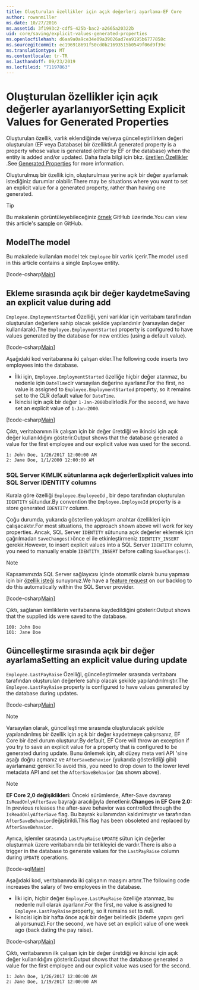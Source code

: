 ```yaml
---
title: Oluşturulan özellikler için açık değerleri ayarlama-EF Core
author: rowanmiller
ms.date: 10/27/2016
ms.assetid: 3f1993c2-cdf5-425b-bac2-a2665a20322b
uid: core/saving/explicit-values-generated-properties
ms.openlocfilehash: d6aa9a0a9ce34e09a39026ad7ea9195b6777858c
ms.sourcegitcommit: ec196918691f50cd0b21693515b0549f06d9f39c
ms.translationtype: MT
ms.contentlocale: tr-TR
ms.lasthandoff: 09/23/2019
ms.locfileid: "71197863"
---
```

# <a name="setting-explicit-values-for-generated-properties"></a><span data-ttu-id="b52d1-102">Oluşturulan özellikler için açık değerler ayarlanıyor</span><span class="sxs-lookup"><span data-stu-id="b52d1-102">Setting Explicit Values for Generated Properties</span></span>

<span data-ttu-id="b52d1-103">Oluşturulan özellik, varlık eklendiğinde ve/veya güncelleştirilirken değeri oluşturulan (EF veya Database) bir özelliktir.</span><span class="sxs-lookup"><span data-stu-id="b52d1-103">A generated property is a property whose value is generated (either by EF or the database) when the entity is added and/or updated.</span></span> <span data-ttu-id="b52d1-104">Daha fazla bilgi için bkz. [üretilen Özellikler](../modeling/generated-properties.md) .</span><span class="sxs-lookup"><span data-stu-id="b52d1-104">See [Generated Properties](../modeling/generated-properties.md) for more information.</span></span>

<span data-ttu-id="b52d1-105">Oluşturulmuş bir özellik için, oluşturulması yerine açık bir değer ayarlamak istediğiniz durumlar olabilir.</span><span class="sxs-lookup"><span data-stu-id="b52d1-105">There may be situations where you want to set an explicit value for a generated property, rather than having one generated.</span></span>

> [!TIP]  
> <span data-ttu-id="b52d1-106">Bu makalenin görüntüleyebileceğiniz [örnek](https://github.com/aspnet/EntityFramework.Docs/tree/master/samples/core/Saving/ExplicitValuesGenerateProperties/) GitHub üzerinde.</span><span class="sxs-lookup"><span data-stu-id="b52d1-106">You can view this article's [sample](https://github.com/aspnet/EntityFramework.Docs/tree/master/samples/core/Saving/ExplicitValuesGenerateProperties/) on GitHub.</span></span>

## <a name="the-model"></a><span data-ttu-id="b52d1-107">Model</span><span class="sxs-lookup"><span data-stu-id="b52d1-107">The model</span></span>

<span data-ttu-id="b52d1-108">Bu makalede kullanılan model tek `Employee` bir varlık içerir.</span><span class="sxs-lookup"><span data-stu-id="b52d1-108">The model used in this article contains a single `Employee` entity.</span></span>

[!code-csharp[Main](../../../samples/core/Saving/ExplicitValuesGenerateProperties/Employee.cs#Sample)]

## <a name="saving-an-explicit-value-during-add"></a><span data-ttu-id="b52d1-109">Ekleme sırasında açık bir değer kaydetme</span><span class="sxs-lookup"><span data-stu-id="b52d1-109">Saving an explicit value during add</span></span>

<span data-ttu-id="b52d1-110">`Employee.EmploymentStarted` Özelliği, yeni varlıklar için veritabanı tarafından oluşturulan değerlere sahip olacak şekilde yapılandırılır (varsayılan değer kullanılarak).</span><span class="sxs-lookup"><span data-stu-id="b52d1-110">The `Employee.EmploymentStarted` property is configured to have values generated by the database for new entities (using a default value).</span></span>

[!code-csharp[Main](../../../samples/core/Saving/ExplicitValuesGenerateProperties/EmployeeContext.cs#EmploymentStarted)]

<span data-ttu-id="b52d1-111">Aşağıdaki kod veritabanına iki çalışan ekler.</span><span class="sxs-lookup"><span data-stu-id="b52d1-111">The following code inserts two employees into the database.</span></span>
* <span data-ttu-id="b52d1-112">İlki için, `Employee.EmploymentStarted` özelliğe hiçbir değer atanmaz, bu nedenle için `DateTime`clr varsayılan değerine ayarlanır.</span><span class="sxs-lookup"><span data-stu-id="b52d1-112">For the first, no value is assigned to `Employee.EmploymentStarted` property, so it remains set to the CLR default value for `DateTime`.</span></span>
* <span data-ttu-id="b52d1-113">İkincisi için açık bir değer `1-Jan-2000`belirledik.</span><span class="sxs-lookup"><span data-stu-id="b52d1-113">For the second, we have set an explicit value of `1-Jan-2000`.</span></span>

[!code-csharp[Main](../../../samples/core/Saving/ExplicitValuesGenerateProperties/Sample.cs#EmploymentStarted)]

<span data-ttu-id="b52d1-114">Çıktı, veritabanının ilk çalışan için bir değer üretdiği ve ikincisi için açık değer kullanıldığını gösterir.</span><span class="sxs-lookup"><span data-stu-id="b52d1-114">Output shows that the database generated a value for the first employee and our explicit value was used for the second.</span></span>

``` Console
1: John Doe, 1/26/2017 12:00:00 AM
2: Jane Doe, 1/1/2000 12:00:00 AM
```

### <a name="explicit-values-into-sql-server-identity-columns"></a><span data-ttu-id="b52d1-115">SQL Server KIMLIK sütunlarına açık değerler</span><span class="sxs-lookup"><span data-stu-id="b52d1-115">Explicit values into SQL Server IDENTITY columns</span></span>

<span data-ttu-id="b52d1-116">Kurala göre özelliği `Employee.EmployeeId` , bir depo tarafından oluşturulan `IDENTITY` sütundur.</span><span class="sxs-lookup"><span data-stu-id="b52d1-116">By convention the `Employee.EmployeeId` property is a store generated `IDENTITY` column.</span></span>

<span data-ttu-id="b52d1-117">Çoğu durumda, yukarıda gösterilen yaklaşım anahtar özellikleri için çalışacaktır.</span><span class="sxs-lookup"><span data-stu-id="b52d1-117">For most situations, the approach shown above will work for key properties.</span></span> <span data-ttu-id="b52d1-118">Ancak, SQL Server `IDENTITY` sütununa açık değerler eklemek için çağrılmadan `SaveChanges()`önce el ile etkinleştirmeniz `IDENTITY_INSERT` gerekir.</span><span class="sxs-lookup"><span data-stu-id="b52d1-118">However, to insert explicit values into a SQL Server `IDENTITY` column, you need to manually enable `IDENTITY_INSERT` before calling `SaveChanges()`.</span></span>

> [!NOTE]  
> <span data-ttu-id="b52d1-119">Kapsamımızda SQL Server sağlayıcısı içinde otomatik olarak bunu yapması için bir [özellik isteği](https://github.com/aspnet/EntityFramework/issues/703) sunuyoruz.</span><span class="sxs-lookup"><span data-stu-id="b52d1-119">We have a [feature request](https://github.com/aspnet/EntityFramework/issues/703) on our backlog to do this automatically within the SQL Server provider.</span></span>

[!code-csharp[Main](../../../samples/core/Saving/ExplicitValuesGenerateProperties/Sample.cs#EmployeeId)]

<span data-ttu-id="b52d1-120">Çıktı, sağlanan kimliklerin veritabanına kaydedildiğini gösterir.</span><span class="sxs-lookup"><span data-stu-id="b52d1-120">Output shows that the supplied ids were saved to the database.</span></span>

``` Console
100: John Doe
101: Jane Doe
```

## <a name="setting-an-explicit-value-during-update"></a><span data-ttu-id="b52d1-121">Güncelleştirme sırasında açık bir değer ayarlama</span><span class="sxs-lookup"><span data-stu-id="b52d1-121">Setting an explicit value during update</span></span>

<span data-ttu-id="b52d1-122">`Employee.LastPayRaise` Özelliği, güncelleştirmeler sırasında veritabanı tarafından oluşturulan değerlere sahip olacak şekilde yapılandırılmıştır.</span><span class="sxs-lookup"><span data-stu-id="b52d1-122">The `Employee.LastPayRaise` property is configured to have values generated by the database during updates.</span></span>

[!code-csharp[Main](../../../samples/core/Saving/ExplicitValuesGenerateProperties/EmployeeContext.cs#LastPayRaise)]

> [!NOTE]  
> <span data-ttu-id="b52d1-123">Varsayılan olarak, güncelleştirme sırasında oluşturulacak şekilde yapılandırılmış bir özellik için açık bir değer kaydetmeye çalışırsanız, EF Core bir özel durum oluşturur.</span><span class="sxs-lookup"><span data-stu-id="b52d1-123">By default, EF Core will throw an exception if you try to save an explicit value for a property that is configured to be generated during update.</span></span> <span data-ttu-id="b52d1-124">Bunu önlemek için, alt düzey meta veri API 'sine aşağı doğru açmanız ve `AfterSaveBehavior` (yukarıda gösterildiği gibi) ayarlamanız gerekir.</span><span class="sxs-lookup"><span data-stu-id="b52d1-124">To avoid this, you need to drop down to the lower level metadata API and set the `AfterSaveBehavior` (as shown above).</span></span>

> [!NOTE]  
> <span data-ttu-id="b52d1-125">**EF Core 2,0 değişiklikleri:** Önceki sürümlerde, After-Save davranışı `IsReadOnlyAfterSave` bayrağı aracılığıyla denetlenir.</span><span class="sxs-lookup"><span data-stu-id="b52d1-125">**Changes in EF Core 2.0:** In previous releases the after-save behavior was controlled through the `IsReadOnlyAfterSave` flag.</span></span> <span data-ttu-id="b52d1-126">Bu bayrak kullanımdan kaldırılmıştır ve tarafından `AfterSaveBehavior`değiştirildi.</span><span class="sxs-lookup"><span data-stu-id="b52d1-126">This flag has been obsoleted and replaced by `AfterSaveBehavior`.</span></span>

<span data-ttu-id="b52d1-127">Ayrıca, işlemler sırasında `LastPayRaise` `UPDATE` sütun için değerler oluşturmak üzere veritabanında bir tetikleyici de vardır.</span><span class="sxs-lookup"><span data-stu-id="b52d1-127">There is also a trigger in the database to generate values for the `LastPayRaise` column during `UPDATE` operations.</span></span>

[!code-sql[Main](../../../samples/core/Saving/ExplicitValuesGenerateProperties/employee_UPDATE.sql)]

<span data-ttu-id="b52d1-128">Aşağıdaki kod, veritabanında iki çalışanın maaşını artırır.</span><span class="sxs-lookup"><span data-stu-id="b52d1-128">The following code increases the salary of two employees in the database.</span></span>
* <span data-ttu-id="b52d1-129">İlki için, hiçbir değer `Employee.LastPayRaise` özelliğe atanmaz, bu nedenle null olarak ayarlanır.</span><span class="sxs-lookup"><span data-stu-id="b52d1-129">For the first, no value is assigned to `Employee.LastPayRaise` property, so it remains set to null.</span></span>
* <span data-ttu-id="b52d1-130">İkincisi için bir hafta önce açık bir değer belirledik (ödeme yapını geri alıyorsunuz).</span><span class="sxs-lookup"><span data-stu-id="b52d1-130">For the second, we have set an explicit value of one week ago (back dating the pay raise).</span></span>

[!code-csharp[Main](../../../samples/core/Saving/ExplicitValuesGenerateProperties/Sample.cs#LastPayRaise)]

<span data-ttu-id="b52d1-131">Çıktı, veritabanının ilk çalışan için bir değer üretdiği ve ikincisi için açık değer kullanıldığını gösterir.</span><span class="sxs-lookup"><span data-stu-id="b52d1-131">Output shows that the database generated a value for the first employee and our explicit value was used for the second.</span></span>

``` Console
1: John Doe, 1/26/2017 12:00:00 AM
2: Jane Doe, 1/19/2017 12:00:00 AM
```
